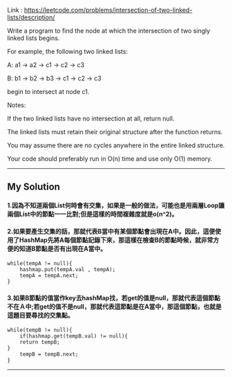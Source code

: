 Link : https://leetcode.com/problems/intersection-of-two-linked-lists/description/

Write a program to find the node at which the intersection of two singly linked lists begins.

For example, the following two linked lists:

A: a1 → a2 → c1 → c2 → c3

B: b1 → b2 → b3 → c1 → c2 → c3

begin to intersect at node c1.

Notes:

If the two linked lists have no intersection at all, return null.

The linked lists must retain their original structure after the function returns.

You may assume there are no cycles anywhere in the entire linked structure.

Your code should preferably run in O(n) time and use only O(1) memory.

---------------------------------
## My Solution
#### 1.因為不知道兩個List何時會有交集，如果是一般的做法，可能也是用兩層Loop讓兩個List中的節點一一比對;但是這樣的時間複雜度就是o(n^2)。

#### 2.如果要產生交集的話，那就代表B當中有某個節點會出現在A中。因此，這便使用了HashMap先將A每個節點記錄下來，那這樣在檢查B的節點時候，就非常方便的知道B節點是否有出現在A當中。
    while(tempA != null){
        hashmap.put(tempA.val , tempA);
        tempA = tempA.next;
    }

#### 3.如果B節點的值當作key去hashMap找，若get的值是null，那就代表這個節點不在Ａ中;若get的值不是null，那就代表這節點是在A當中，那這個節點，也就是這題目要尋找的交集點。
    while(tempB != null){
        if(hashmap.get(tempB.val) != null){
        return tempB;
    }
        tempB = tempB.next;
    }    

---------------------------------
